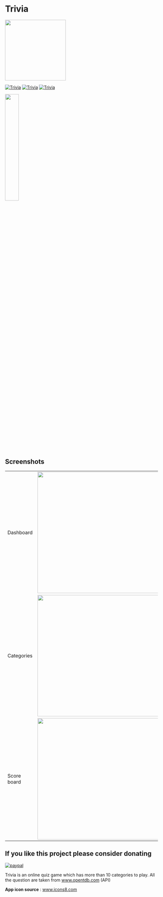 # Trivia

<img src="https://github.com/lvamsavarthan/Trivia/blob/master/app/src/main/res/mipmap-xxxhdpi/ic_launcher_web.png" height="200" width="200">

[![Trivia](https://forthebadge.com/images/badges/built-by-developers.svg)](https://lvamsavarthan.github.io/lvstore)
[![Trivia](https://forthebadge.com/images/badges/built-with-love.svg)](https://lvamsavarthan.github.io/lvstore)
[![Trivia](https://forthebadge.com/images/badges/built-for-android.svg)](https://lvamsavarthan.github.io/lvstore)



<p align="left">
<a href="https://play.google.com/store/apps/details?id=com.amsavarthan.game.trivia"><img src="https://cdn.rawgit.com/steverichey/google-play-badge-svg/master/img/en_get.svg" width="30%"
></a>
</p>


## Screenshots

<table>
  <tr>
    <td>Dashboard</td>
    <td><img src="https://github.com/lvamsavarthan/Trivia/blob/master/images/1.jpg" height="400"></td>
   </tr>
  <tr>
  <td>Categories</td>
 <td><img src="https://github.com/lvamsavarthan/Trivia/blob/master/images/2.jpg" height="400"><td>
  </tr>
  <tr>
    <td>Score board</td>
    <td><img src="https://github.com/lvamsavarthan/Trivia/blob/master/images/3.jpg" height="400"><td>
  </tr>
</table>

## If you like this project please consider donating

[![paypal](https://www.paypalobjects.com/en_US/i/btn/btn_donateCC_LG.gif)](https://www.paypal.com/cgi-bin/webscr?cmd=_s-xclick&hosted_button_id=UF2TDFHZAHELS&source=url
)

Trivia is an online quiz game which has more than 10 categories to play. All the question are taken from www.opentdb.com (API)

**App icon source** : www.icons8.com
